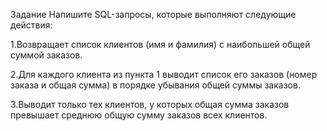 Задание
Напишите SQL-запросы, которые выполняют следующие действия:


1.Возвращает список клиентов (имя и фамилия) с наибольшей общей суммой заказов.

2.Для каждого клиента из пункта 1 выводит список его заказов (номер заказа и общая сумма) в порядке убывания общей суммы заказов.

3.Выводит только тех клиентов, у которых общая сумма заказов превышает среднюю общую сумму заказов всех клиентов.
 